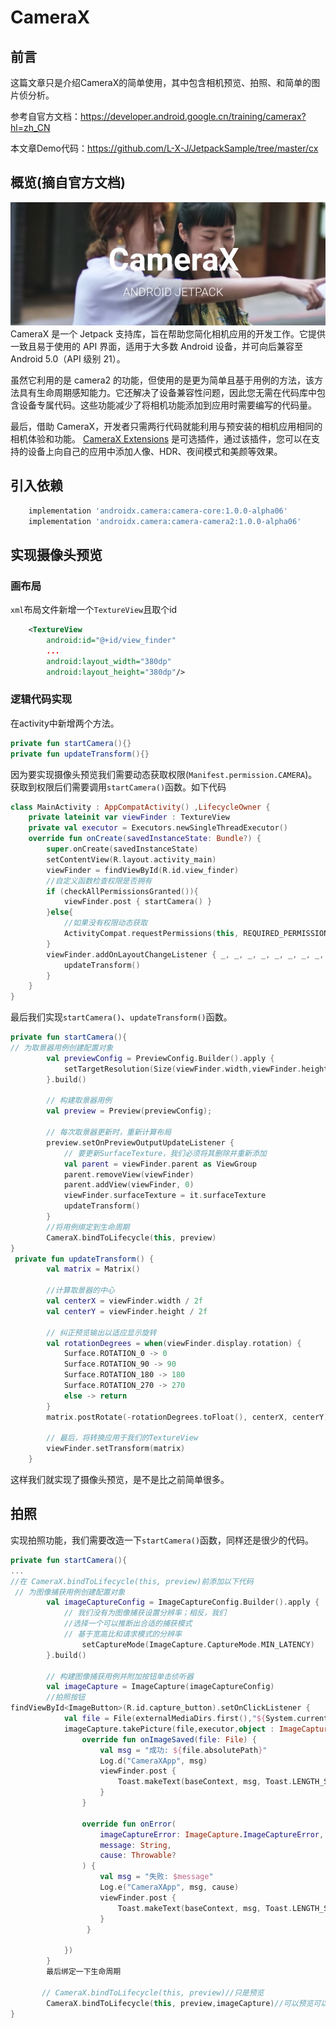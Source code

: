 # CameraX

## 前言
这篇文章只是介绍CameraX的简单使用，其中包含相机预览、拍照、和简单的图片侦分析。

参考自官方文档：https://developer.android.google.cn/training/camerax?hl=zh_CN

本文章Demo代码：https://github.com/L-X-J/JetpackSample/tree/master/cx
## 概览(摘自官方文档)
[![点击跳转到外网](./cxp.png)](https://youtu.be/QYkTXJ2TuiA)
CameraX 是一个 Jetpack 支持库，旨在帮助您简化相机应用的开发工作。它提供一致且易于使用的 API 界面，适用于大多数 Android 设备，并可向后兼容至 Android 5.0（API 级别 21）。

虽然它利用的是 camera2 的功能，但使用的是更为简单且基于用例的方法，该方法具有生命周期感知能力。它还解决了设备兼容性问题，因此您无需在代码库中包含设备专属代码。这些功能减少了将相机功能添加到应用时需要编写的代码量。

最后，借助 CameraX，开发者只需两行代码就能利用与预安装的相机应用相同的相机体验和功能。 [CameraX Extensions](https://developer.android.google.cn/training/camerax/vendor-extensions?hl=zh_CN) 是可选插件，通过该插件，您可以在支持的设备上向自己的应用中添加人像、HDR、夜间模式和美颜等效果。

## 引入依赖
```gradle
    implementation 'androidx.camera:camera-core:1.0.0-alpha06'
    implementation 'androidx.camera:camera-camera2:1.0.0-alpha06'
```
## 实现摄像头预览
### 画布局
`xml`布局文件新增一个`TextureView`且取个id
```xml
    <TextureView
        android:id="@+id/view_finder"
        ...
        android:layout_width="380dp"
        android:layout_height="380dp"/>
```
### 逻辑代码实现
在activity中新增两个方法。
```kotlin
private fun startCamera(){}
private fun updateTransform(){}
```
因为要实现摄像头预览我们需要动态获取权限(`Manifest.permission.CAMERA`)。
获取到权限后们需要调用`startCamera()`函数。如下代码
```kotlin
class MainActivity : AppCompatActivity() ,LifecycleOwner {
    private lateinit var viewFinder : TextureView
    private val executor = Executors.newSingleThreadExecutor()
    override fun onCreate(savedInstanceState: Bundle?) {
        super.onCreate(savedInstanceState)
        setContentView(R.layout.activity_main)
        viewFinder = findViewById(R.id.view_finder)
        //自定义函数检查权限是否拥有
        if (checkAllPermissionsGranted()){
            viewFinder.post { startCamera() }
        }else{
            //如果没有权限动态获取
            ActivityCompat.requestPermissions(this, REQUIRED_PERMISSIONS, REQUEST_CODE_PERMISSIONS)
        }
        viewFinder.addOnLayoutChangeListener { _, _, _, _, _, _, _, _, _ ->
            updateTransform()
        }
    }
}
```
最后我们实现`startCamera()`、`updateTransform()`函数。
```kotlin
private fun startCamera(){
// 为取景器用例创建配置对象
        val previewConfig = PreviewConfig.Builder().apply {
            setTargetResolution(Size(viewFinder.width,viewFinder.height))
        }.build()

        // 构建取景器用例
        val preview = Preview(previewConfig);

        // 每次取景器更新时，重新计算布局
        preview.setOnPreviewOutputUpdateListener {
            // 要更新SurfaceTexture，我们必须将其删除并重新添加
            val parent = viewFinder.parent as ViewGroup
            parent.removeView(viewFinder)
            parent.addView(viewFinder, 0)
            viewFinder.surfaceTexture = it.surfaceTexture
            updateTransform()
        }
        //将用例绑定到生命周期
        CameraX.bindToLifecycle(this, preview)
}
 private fun updateTransform() {
        val matrix = Matrix()

        //计算取景器的中心
        val centerX = viewFinder.width / 2f
        val centerY = viewFinder.height / 2f

        // 纠正预览输出以适应显示旋转
        val rotationDegrees = when(viewFinder.display.rotation) {
            Surface.ROTATION_0 -> 0
            Surface.ROTATION_90 -> 90
            Surface.ROTATION_180 -> 180
            Surface.ROTATION_270 -> 270
            else -> return
        }
        matrix.postRotate(-rotationDegrees.toFloat(), centerX, centerY)

        // 最后，将转换应用于我们的TextureView
        viewFinder.setTransform(matrix)
    }
```
这样我们就实现了摄像头预览，是不是比之前简单很多。

## 拍照
实现拍照功能，我们需要改造一下`startCamera()`函数，同样还是很少的代码。
```kotlin
private fun startCamera(){
...
//在 CameraX.bindToLifecycle(this, preview)前添加以下代码
 // 为图像捕获用例创建配置对象
        val imageCaptureConfig = ImageCaptureConfig.Builder().apply {
            // 我们没有为图像捕获设置分辨率；相反，我们
            //选择一个可以推断出合适的捕获模式
            // 基于宽高比和请求模式的分辨率
                setCaptureMode(ImageCapture.CaptureMode.MIN_LATENCY)
        }.build()

        // 构建图像捕获用例并附加按钮单击侦听器
        val imageCapture = ImageCapture(imageCaptureConfig)
        //拍照按钮
findViewById<ImageButton>(R.id.capture_button).setOnClickListener {
            val file = File(externalMediaDirs.first(),"${System.currentTimeMillis()}.jpg")
            imageCapture.takePicture(file,executor,object : ImageCapture.OnImageSavedListener{
                override fun onImageSaved(file: File) {
                    val msg = "成功: ${file.absolutePath}"
                    Log.d("CameraXApp", msg)
                    viewFinder.post {
                        Toast.makeText(baseContext, msg, Toast.LENGTH_SHORT).show()
                    }
                }

                override fun onError(
                    imageCaptureError: ImageCapture.ImageCaptureError,
                    message: String,
                    cause: Throwable?
                ) {
                    val msg = "失败: $message"
                    Log.e("CameraXApp", msg, cause)
                    viewFinder.post {
                        Toast.makeText(baseContext, msg, Toast.LENGTH_SHORT).show()
                    }
                 }

            })
        }
        最后绑定一下生命周期
        
       // CameraX.bindToLifecycle(this, preview)//只是预览
        CameraX.bindToLifecycle(this, preview,imageCapture)//可以预览可以拍照
}
```